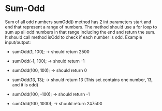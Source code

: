 # Sum-Odd
Sum of all odd numbers
sumOdd() method  has 2 int parameters start and end that represent a range of numbers. The method
should use a for loop to sum up all odd numbers in that range including the end and return the sum.
It should call method isOdd to check if each number is odd.
Example input/output:

* sumOdd(1, 100); → should return 2500

* sumOdd(-1, 100); →  should return -1

* sumOdd(100, 100); → should return 0

* sumOdd(13, 13); → should return 13 (This set contains one number, 13, and it is odd)

* sumOdd(100, -100); → should return -1

* sumOdd(100, 1000); → should return 247500
